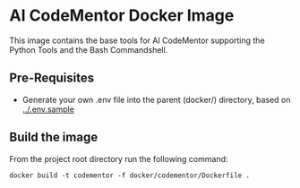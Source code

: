 # AI CodeMentor Docker Image

This image contains the base tools for AI CodeMentor supporting the Python Tools and the Bash Commandshell.

## Pre-Requisites

- Generate your own .env file into the parent (docker/) directory, based on [../.env.sample](../.env.sample)

## Build the image

From the project root directory run the following command:
```shell
docker build -t codementor -f docker/codementor/Dockerfile .
```

